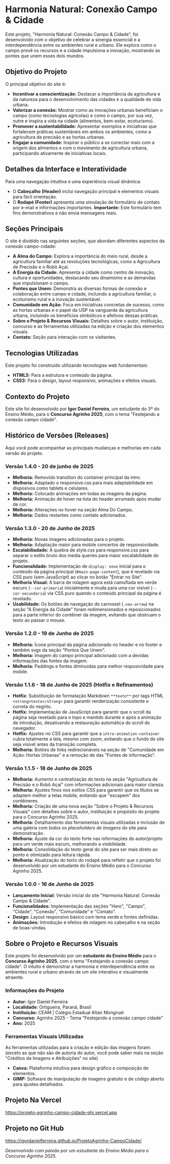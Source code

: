 # Harmonia Natural: Conexão Campo & Cidade

Este projeto, "Harmonia Natural: Conexão Campo & Cidade", foi desenvolvido com o objetivo de celebrar a sinergia essencial e a interdependência entre os ambientes rural e urbano. Ele explora como o campo provê os recursos e a cidade impulsiona a inovação, mostrando as pontes que unem esses dois mundos.

## Objetivo do Projeto

O principal objetivo do site é:

-   **Incentivar a conscientização:** Destacar a importância da agricultura e da natureza para o desenvolvimento das cidades e a qualidade de vida urbana.
-   **Valorizar a conexão:** Mostrar como as inovações urbanas beneficiam o campo (como tecnologias agrícolas) e como o campo, por sua vez, nutre e inspira a vida na cidade (alimentos, bem-estar, ecoturismo).
-   **Promover a sustentabilidade:** Apresentar exemplos e iniciativas que fortalecem práticas sustentáveis em ambos os ambientes, como a agricultura de precisão e as hortas urbanas.
-   **Engajar a comunidade:** Inspirar o público a se conectar mais com a origem dos alimentos e com o movimento de agricultura urbana, participando ativamente de iniciativas locais.

## Detalhes da Interface e Interatividade

Para uma navegação intuitiva e uma experiência visual dinâmica:

-   O **Cabeçalho (Header)** inclui navegação principal e elementos visuais para fácil orientação.
-   O **Rodapé (Footer)** apresenta uma simulação de formulário de contato por e-mail e informações importantes. **Importante:** Este formulário tem fins demonstrativos e não envia mensagens reais.

## Seções Principais

O site é dividido nas seguintes seções, que abordam diferentes aspectos da conexão campo-cidade:

-   **A Alma do Campo:** Explora a importância do meio rural, desde a agricultura familiar até as revoluções tecnológicas, como a Agricultura de Precisão e o Robô Açaí.
-   **A Energia da Cidade:** Apresenta a cidade como centro de inovação, cultura e oportunidades, destacando seu dinamismo e as demandas que impulsionam o campo.
-   **Pontes que Unem:** Demonstra as diversas formas de conexão e colaboração entre campo e cidade, incluindo a agricultura familiar, o ecoturismo rural e a inovação sustentável.
-   **Comunidade em Ação:** Foca em iniciativas concretas de sucesso, como as hortas urbanas e o papel da USP na vanguarda da agricultura urbana, incluindo os benefícios simbólicos e afetivos dessas práticas.
-   **Sobre o Projeto & Recursos Visuais:** Detalhes sobre o autor, instituição, concurso e as ferramentas utilizadas na edição e criação dos elementos visuais.
-   **Contato:** Seção para interação com os visitantes.

## Tecnologias Utilizadas

Este projeto foi construído utilizando tecnologias web fundamentais:

-   **HTML5:** Para a estrutura e conteúdo da página.
-   **CSS3:** Para o design, layout responsivo, animações e efeitos visuais.

## Contexto do Projeto

Este site foi desenvolvido por **Igor Daniel Ferreira**, um estudante do 3º do Ensino Médio, para o **Concurso Agrinho 2025**, com o tema "Festejando a conexão campo cidade".

## Histórico de Versões (Releases)

Aqui você pode acompanhar as principais mudanças e melhorias em cada versão do projeto.

### Versão 1.4.0 - 20 de junho de 2025

-   **Melhoria:** Removido transition do container principal da intro.
-   **Melhoria:** Adaptado o responsive.css para mais adaptabilidade em disposivos como tablets e celulares.
-   **Melhoria:** Colocado animações em todas as imagens da página.
-   **Melhoria:** Animação de hover na lista do header arrumado após mudar de cor.
-   **Melhoria:** Alterações no hover na seção Alma Do Campo.
-   **Melhoria:** Dados restantes como contato adicionados.

### Versão 1.3.0 - 20 de Junho de 2025

-   **Melhoria:** Novas imagens adicionadas para o projeto.
-   **Melhoria:** Adaptação maior para mobile concertos de responsividade.
-   **Escalabiliadade:** A quebra de style.css para responsive.css para separar o estilo bruto dos media queries para maior escalabilidade do projeto.
-   **Funcionalidade:** Implementação de `display: none` inicial para o conteúdo da página principal (`#main-page-content`), que é revelado via CSS puro (sem JavaScript) ao clicar no botão "Entrar no Site".
-   **Melhoria Visual:** A barra de rolagem agora está camuflada em verde escuro (`--cor-primaria`) inicialmente e muda para uma cor visível (`--cor-secundaria`) via CSS puro quando o conteúdo principal da página é revelado.
-   **Usabilidade:** Os botões de navegação do carrossel (`.nav-arrow`) na seção "A Energia da Cidade" foram redimensionados e reposicionados para a parte inferior do contêiner da imagem, evitando que obstruam o texto ao passar o mouse.

### Versão 1.2.0 - 19 de Junho de 2025

-   **Melhoria:** Ícone principal da página adicionado no header e no footer e também svgs da seção "Pontos Que Unem".
-   **Melhoria:** Imagem do campo principal adicionado com a devidas informações das fontes da imagem.
-   **Melhoria:** Paddings e fontes diminuidas para melhor resposividade para mobile.

### Versão 1.1.6 - 18 de Junho de 2025 (Hotfix e Refinamentos)

-   **Hotfix:** Substituição de formatação Markdown `**texto**` por tags HTML `<strong>texto</strong>` para garantir renderização consistente e correta do negrito.
-   **Hotfix:** Implementação de JavaScript para garantir que o scroll da página seja resetado para o topo e mantido durante e após a animação de introdução, desativando a restauração automática do scroll do navegador.
-   **Hotfix:** Ajustes no CSS para garantir que a `intro-animation-container` cubra totalmente a tela, mesmo com zoom, evitando que o fundo do site seja visível antes da transição completa.
-   **Melhoria:** Botões de links redirecionáveis na seção de "Comunidade em Ação: Hortas Urbanas" e a remoção de das "Fontes de informação".

### Versão 1.1.5 - 18 de Junho de 2025

-   **Melhoria:** Aumento e centralização do texto na seção "Agricultura de Precisão e o Robô Açaí" com informações adicionais para maior clareza.
-   **Melhoria:** Ajustes finos nos estilos CSS para garantir que os títulos se adaptem melhor a telas mobile, evitando que "escapem" dos contêineres.
-   **Melhoria:** Criação de uma nova seção "Sobre o Projeto & Recursos Visuais" com detalhes sobre o autor, instituição e propósito do projeto para o Concurso Agrinho 2025.
-   **Melhoria:** Detalhamento das ferramentas visuais utilizadas e inclusão de uma galeria com *todos os placeholders de imagens* do site para demonstração.
-   **Melhoria:** Ajuste da cor do texto forte nas informações do autor/projeto para um verde mais escuro, melhorando a visibilidade.
-   **Melhoria:** Consolidação do texto geral do site para ser mais direto ao ponto e otimizado para leitura rápida.
-   **Melhoria:** Atualização do texto do rodapé para refletir que o projeto foi desenvolvido por um estudante do Ensino Médio para o Concurso Agrinho 2025.

### Versão 1.0.0 - 16 de Junho de 2025

-   **Lançamento Inicial:** Versão inicial do site "Harmonia Natural: Conexão Campo & Cidade".
-   **Funcionalidades:** Implementação das seções "Hero", "Campo", "Cidade", "Conexão", "Comunidade" e "Contato".
-   **Design:** Layout responsivo básico com tema verde e fontes definidas.
-   **Animações:** Introdução e efeitos de rolagem no cabeçalho e na seção de boas-vindas.

## Sobre o Projeto e Recursos Visuais

Este projeto foi desenvolvido por um **estudante do Ensino Médio** para o **Concurso Agrinho 2025**, com o tema "Festejando a conexão campo cidade". O intuito é demonstrar a harmonia e interdependência entre os ambientes rural e urbano através de um site interativo e visualmente atraente.

### Informações do Projeto

-   **Autor:** Igor Daniel Ferreira
-   **Localidade:** Ortigueira, Paraná, Brasil
-   **Instituição:** CEAM | Colégio Estadual Altair Mongruel
-   **Concurso:** Agrinho 2025 - Tema "Festejando a conexão campo cidade"
-   **Ano:** 2025

### Ferramentas Visuais Utilizadas

As ferramentas utilizadas para a criação e edição das imagens foram:(exceto as que não são de autoria do autor, você pode saber mais na seção "Créditos de Imagens e Atribuições" no site)

-   **Canva:** Plataforma intuitiva para design gráfico e composição de elementos.
-   **GIMP:** Software de manipulação de imagens gratuito e de código aberto para ajustes detalhados.

## Projeto Na Vercel
https://projeto-agrinho-campo-cidade-phi.vercel.app
## Projeto no Git Hub
https://igordanielferreira.github.io/ProjetoAgrinho-CampoCidade/

*Desenvolvido com paixão por um estudante do Ensino Médio para o Concurso Agrinho 2025.*

